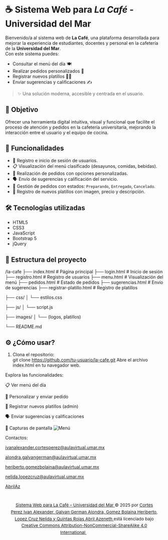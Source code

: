 # ☕ Sistema Web para *La Café* - Universidad del Mar

Bienvenido/a al sistema web de **La Café**, una plataforma desarrollada para mejorar la experiencia de estudiantes, docentes y personal en la cafetería de la **Universidad del Mar**.  
Con este sistema puedes:

- Consultar el menú del día 🍽️  
- Realizar pedidos personalizados 🧾  
- Registrar nuevos platillos 👩‍🍳  
- Enviar sugerencias y calificaciones ✍️

> ✨ Una solución moderna, accesible y centrada en el usuario.


## 🎯 Objetivo

Ofrecer una herramienta digital intuitiva, visual y funcional que facilite el proceso de atención y pedidos en la cafetería universitaria, mejorando la interacción entre el usuario y el equipo de cocina.

## 🚀 Funcionalidades

- 🔐 Registro e inicio de sesión de usuarios.
- 📋 Visualización del menú clasificado (desayunos, comidas, bebidas).
- 🧾 Realización de pedidos con opciones personalizadas.
- 🗣️ Envío de sugerencias y calificación del servicio.
- 🔄 Gestión de pedidos con estados: `Preparando`, `Entregado`, `Cancelado`.
- 🍛 Registro de nuevos platillos con imagen, precio y descripción.

## 🛠️ Tecnologías utilizadas

- HTML5  
- CSS3  
- JavaScript  
- Bootstrap 5  
- jQuery


## 📁 Estructura del proyecto

/la-cafe
├── index.html # Página principal
├── login.html # Inicio de sesión
├── registro.html # Registro de usuarios
├── menu.html # Visualización del menú
├── pedidos.html # Estado de pedidos
├── sugerencias.html # Envío de sugerencias
├── registrar-platillo.html # Registro de platillos

├── css/
│ └── estilos.css

├── js/
│ └── script.js

├── images/
│ └── (logos, platillos)

└── README.md



## ⚙️ ¿Cómo usar?

1. Clona el repositorio:  
   git clone https://github.com/tu-usuario/la-cafe.git
Abre el archivo index.html en tu navegador web.

Explora las funcionalidades:

📋 Ver menú del día

🧾 Personalizar y enviar pedido

🍛 Registrar nuevos platillos (admin)

🗣️ Enviar sugerencias y calificaciones

📸 Capturas de pantalla
![Menú](images/MuestraCapturaPantalla.png)

Contactos:

ivanalexander.cortesperez@aulavirtual.umar.mx

alondra.galvangerman@aulavirtual.umar.mx

heriberto.gomezbolaina@aulavirtual.umar.mx

nelida.lopezcruz@aulavirtual.umar.mx

[AbrilAz](https://github.com/AbrilAz)



<footer style="font-size: 0.85rem; text-align: center; line-height: 1.6; padding: 1em;">
  <p>
    <a href="https://github.com/Heriberthou/ProyectoTW.git" target="_blank">
      Sistema Web para La Café – Universidad del Mar
    </a> © 2025 por 
    <a href="https://creativecommons.org" target="_blank">
      Cortes Perez Ivan Alexander, Galvan German Alondra, Gomez Bolaina Heriberto, Lopez Cruz Nelida y Quintas Rojas Abril Azeneth
    </a> está licenciado bajo 
    <a href="https://creativecommons.org/licenses/by-nc-sa/4.0/" target="_blank">
      Creative Commons Attribution-NonCommercial-ShareAlike 4.0 International
    </a>
    <span style="display: inline-flex; align-items: center; gap: .2em; margin-left: .5em;">
      <img src="https://mirrors.creativecommons.org/presskit/icons/cc.svg" style="width: 1em; height: 1em; vertical-align: middle;">
      <img src="https://mirrors.creativecommons.org/presskit/icons/by.svg" style="width: 1em; height: 1em; vertical-align: middle;">
      <img src="https://mirrors.creativecommons.org/presskit/icons/nc.svg" style="width: 1em; height: 1em; vertical-align: middle;">
      <img src="https://mirrors.creativecommons.org/presskit/icons/sa.svg" style="width: 1em; height: 1em; vertical-align: middle;">
    </span>
  </p>
</footer>


